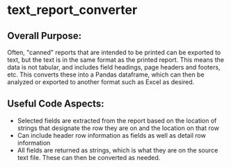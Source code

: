 # text_report_converter

## Overall Purpose:
Often, "canned" reports that are intended to be printed can be exported to text, but the text is in the same format as the printed report.  This means the data is not tabular, and includes field headings, page headers and footers, etc.  This converts these into a Pandas dataframe, which can then be analyzed or exported to another format such as Excel as desired.

## Useful Code Aspects:
<ul>
   <li>Selected fields are extracted from the report based on the location of strings that designate the row they are on and the location on that row</li>
   <li>Can include header row information as fields as well as detail row information</li>
   <li>All fields are returned as strings, which is what they are on the source text file.  These can then be converted as needed.</li>
</ul>
